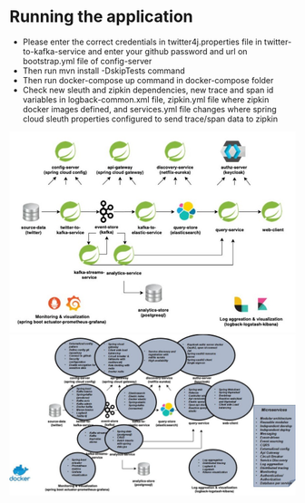 # Running the application
- Please enter the correct credentials in twitter4j.properties file in twitter-to-kafka-service 
and enter your github password and url on bootstrap.yml file of config-server
- Then run mvn install -DskipTests command
- Then run docker-compose up command in docker-compose folder
- Check new sleuth and zipkin dependencies, new trace and span id variables in logback-common.xml file,
zipkin.yml file where zipkin docker images defined, and services.yml file changes where spring cloud sleuth 
properties configured to send trace/span data to zipkin
  
<img src="https://github.com/Nokitelinho/boston-analytics/blob/main/big-picture.jpg?raw=true" />
<img src="https://github.com/Nokitelinho/boston-analytics/blob/main/big-picture2.jpg?raw=true" />